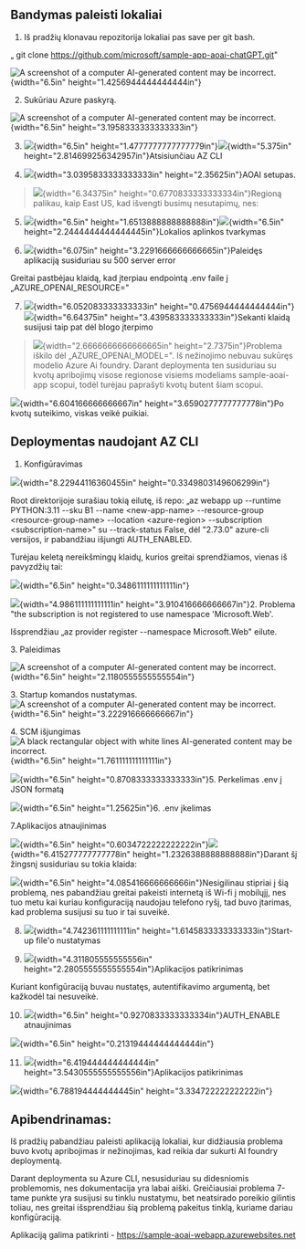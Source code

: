 ## Bandymas paleisti lokaliai

1.  Iš pradžių klonavau repozitorija lokaliai pas save per git bash.

„ git clone <https://github.com/microsoft/sample-app-aoai-chatGPT.git>"

![A screenshot of a computer AI-generated content may be
incorrect.](vertopal_a4781dea2cb340dfa4bdb2f8b155a40e/media/image1.png){width="6.5in"
height="1.4256944444444444in"}

2.  Sukūriau Azure paskyrą.

![A screenshot of a computer AI-generated content may be
incorrect.](vertopal_a4781dea2cb340dfa4bdb2f8b155a40e/media/image2.png){width="6.5in"
height="3.1958333333333333in"}

3.  ![](vertopal_a4781dea2cb340dfa4bdb2f8b155a40e/media/image3.png){width="6.5in"
    height="1.4777777777777779in"}![](vertopal_a4781dea2cb340dfa4bdb2f8b155a40e/media/image4.png){width="5.375in"
    height="2.814699256342957in"}Atsisiunčiau AZ CLI

4.  ![](vertopal_a4781dea2cb340dfa4bdb2f8b155a40e/media/image5.png){width="3.0395833333333333in"
    height="2.35625in"}AOAI setupas.

> ![](vertopal_a4781dea2cb340dfa4bdb2f8b155a40e/media/image6.png){width="6.34375in"
> height="0.6770833333333334in"}Regioną palikau, kaip East US, kad
> išvengti busimų nesutapimų, nes:

5.  ![](vertopal_a4781dea2cb340dfa4bdb2f8b155a40e/media/image7.png){width="6.5in"
    height="1.6513888888888888in"}![](vertopal_a4781dea2cb340dfa4bdb2f8b155a40e/media/image8.png){width="6.5in"
    height="2.2444444444444445in"}Lokalios aplinkos tvarkymas

6.  ![](vertopal_a4781dea2cb340dfa4bdb2f8b155a40e/media/image9.png){width="6.075in"
    height="3.2291666666666665in"}Paleidęs aplikaciją susiduriau su 500
    server error

Greitai pastbėjau klaidą, kad įterpiau endpointą .env faile į
„AZURE_OPENAI_RESOURCE="

7.  ![](vertopal_a4781dea2cb340dfa4bdb2f8b155a40e/media/image10.png){width="6.052083333333333in"
    height="0.4756944444444444in"}![](vertopal_a4781dea2cb340dfa4bdb2f8b155a40e/media/image11.png){width="6.64375in"
    height="3.439583333333333in"}Sekanti klaidą susijusi taip pat dėl
    blogo įterpimo

> ![](vertopal_a4781dea2cb340dfa4bdb2f8b155a40e/media/image12.png){width="2.6666666666666665in"
> height="2.7375in"}Problema iškilo dėl „AZURE_OPENAI_MODEL=". Iš
> nežinojimo nebuvau sukūręs modelio Azure Ai foundry. Darant
> deploymenta ten susiduriau su kvotų apribojimų visose regionose
> visiems modeliams sample-aoai-app scopui, todėl turėjau paprašyti
> kvotų butent šiam scopui.

![](vertopal_a4781dea2cb340dfa4bdb2f8b155a40e/media/image13.png){width="6.604166666666667in"
height="3.6590277777777778in"}Po kvotų suteikimo, viskas veikė puikiai.

## Deploymentas naudojant AZ CLI

1.  Konfigūravimas

![](vertopal_a4781dea2cb340dfa4bdb2f8b155a40e/media/image14.png){width="8.22944116360455in"
height="0.3349803149606299in"}

Root direktorijoje surašiau tokią eilutę, iš repo: „az webapp up
\--runtime PYTHON:3.11 \--sku B1 \--name \<new-app-name\>
\--resource-group \<resource-group-name\> \--location \<azure-region\>
\--subscription \<subscription-name\>" su --track-status False, dėl
\"2.73.0\" azure-cli versijos, ir pabandžiau išjungti AUTH_ENABLED.

Turėjau keletą nereikšmingų klaidų, kurios greitai sprendžiamos, vienas
iš pavyzdžių tai:

![](vertopal_a4781dea2cb340dfa4bdb2f8b155a40e/media/image15.png){width="6.5in"
height="0.3486111111111111in"}

![](vertopal_a4781dea2cb340dfa4bdb2f8b155a40e/media/image16.png){width="4.986111111111111in"
height="3.910416666666667in"}2. Problema "the subscription is not
registered to use namespace 'Microsoft.Web'.

Išsprendžiau „az provider register --namespace Microsoft.Web" eilute.

3\. Paleidimas

![A screenshot of a computer AI-generated content may be
incorrect.](vertopal_a4781dea2cb340dfa4bdb2f8b155a40e/media/image17.png){width="6.5in"
height="2.1180555555555554in"}

3\. Startup komandos nustatymas.![A screenshot of a computer
AI-generated content may be
incorrect.](vertopal_a4781dea2cb340dfa4bdb2f8b155a40e/media/image18.png){width="6.5in"
height="3.222916666666667in"}

4\. SCM išjungimas![A black rectangular object with white lines
AI-generated content may be
incorrect.](vertopal_a4781dea2cb340dfa4bdb2f8b155a40e/media/image19.png){width="6.5in"
height="1.761111111111111in"}

![](vertopal_a4781dea2cb340dfa4bdb2f8b155a40e/media/image20.png){width="6.5in"
height="0.8708333333333333in"}5. Perkelimas .env į JSON formatą

![](vertopal_a4781dea2cb340dfa4bdb2f8b155a40e/media/image21.png){width="6.5in"
height="1.25625in"}6. .env įkelimas

7.Aplikacijos atnaujinimas

![](vertopal_a4781dea2cb340dfa4bdb2f8b155a40e/media/image22.png){width="6.5in"
height="0.6034722222222222in"}![](vertopal_a4781dea2cb340dfa4bdb2f8b155a40e/media/image23.png){width="6.415277777777778in"
height="1.2326388888888888in"}Darant šį žingsnį susiduriau su tokia
klaida:

![](vertopal_a4781dea2cb340dfa4bdb2f8b155a40e/media/image24.png){width="6.5in"
height="4.085416666666666in"}Nesigilinau stipriai į šią problemą, nes
pabandžiau greitai pakeisti internetą iš Wi-fi į mobilųjį, nes tuo metu
kai kuriau konfiguraciją naudojau telefono ryšį, tad buvo įtarimas, kad
problema susijusi su tuo ir tai suveikė.

8.  ![](vertopal_a4781dea2cb340dfa4bdb2f8b155a40e/media/image25.png){width="4.742361111111111in"
    height="1.6145833333333333in"}Start-up file'o nustatymas

9.  ![](vertopal_a4781dea2cb340dfa4bdb2f8b155a40e/media/image26.png){width="4.311805555555556in"
    height="2.2805555555555554in"}Aplikacijos patikrinimas

Kuriant konfigūraciją buvau nustatęs, autentifikavimo argumentą, bet
kažkodėl tai nesuveikė.

10. ![](vertopal_a4781dea2cb340dfa4bdb2f8b155a40e/media/image27.png){width="6.5in"
    height="0.9270833333333334in"}AUTH_ENABLE atnaujinimas

![](vertopal_a4781dea2cb340dfa4bdb2f8b155a40e/media/image28.png){width="6.5in"
height="0.21319444444444444in"}

11. ![](vertopal_a4781dea2cb340dfa4bdb2f8b155a40e/media/image29.png){width="6.419444444444444in"
    height="3.5430555555555556in"}Aplikacijos patikrinimas

![](vertopal_a4781dea2cb340dfa4bdb2f8b155a40e/media/image30.png){width="6.788194444444445in"
height="3.334722222222222in"}

## Apibendrinamas:

Iš pradžių pabandžiau paleisti aplikaciją lokaliai, kur didžiausia
problema buvo kvotų apribojimas ir nežinojimas, kad reikia dar sukurti
AI foundry deploymentą.

Darant deploymenta su Azure CLI, nesusiduriau su didesniomis
problemomis, nes dokumentacija yra labai aiški. Greičiausiai problema
7-tame punkte yra susijusi su tinklu nustatymu, bet neatsirado poreikio
gilintis toliau, nes greitai išsprendžiau šią problemą pakeitus tinklą,
kuriame dariau konfigūraciją.

Aplikaciją galima patikrinti -
https://sample-aoai-webapp.azurewebsites.net
